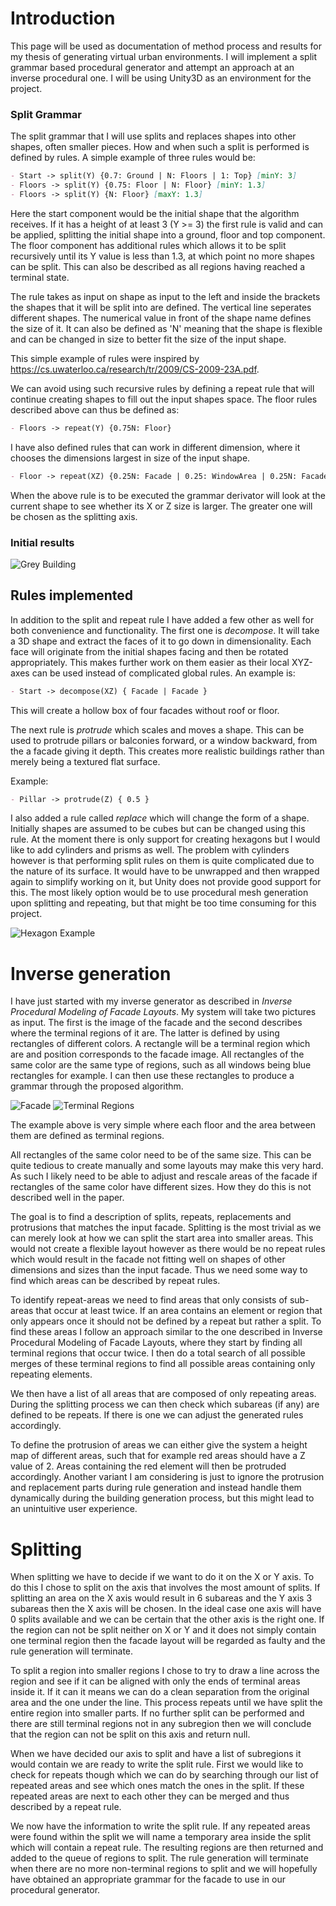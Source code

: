 # Introduction

This page will be used as documentation of method process and results for my thesis of generating virtual urban environments. I will implement a split grammar based procedural generator and attempt an approach at an inverse procedural one. I will be using Unity3D as an environment for the project.

### Split Grammar

The split grammar that I will use splits and replaces shapes into other shapes, often smaller pieces. How and when such a split is performed is defined by rules. A simple example of three rules would be:



```markdown
- Start -> split(Y) {0.7: Ground | N: Floors | 1: Top} [minY: 3]
- Floors -> split(Y) {0.75: Floor | N: Floor} [minY: 1.3]
- Floors -> split(Y) {N: Floor} [maxY: 1.3]
```

Here the start component would be the initial shape that the algorithm receives. If it has a height of at least 3 (Y >= 3) the first rule is valid and can be applied, splitting the initial shape into a ground, floor and top component. The floor component has additional rules which allows it to be split recursively until its Y value is less than 1.3, at which point no more shapes can be split. This can also be described as all regions having reached a terminal state. 

The rule takes as input on shape as input to the left and inside the brackets the shapes that it will be split into are defined. The vertical line seperates different shapes. The numerical value in front of the shape name defines the size of it. It can also be defined as 'N' meaning that the shape is flexible and can be changed in size to better fit the size of the input shape.

This simple example of rules were inspired by https://cs.uwaterloo.ca/research/tr/2009/CS-2009-23A.pdf.

We can avoid using such recursive rules by defining a repeat rule that will continue creating shapes to fill out the input shapes space. The floor rules described above can thus be defined as:


```markdown
- Floors -> repeat(Y) {0.75N: Floor}
```
I have also defined rules that can work in different dimension, where it chooses the dimensions largest in size of the input shape.

```markdown
- Floor -> repeat(XZ) {0.25N: Facade | 0.25: WindowArea | 0.25N: Facade}
```

When the above rule is to be executed the grammar derivator will look at the current shape to see whether its X or Z size is larger. The greater one will be chosen as the splitting axis.

### Initial results
![Grey Building](/citygen/images/grey-building.png)

## Rules implemented

In addition to the split and repeat rule I have added a few other as well for both convenience and functionality. The first one is *decompose*. It will take a 3D shape and extract the faces of it to go down in dimensionality. Each face will originate from the initial shapes facing and then be rotated appropriately. This makes further work on them easier as their local XYZ-axes can be used instead of complicated global rules. An example is:

```markdown
- Start -> decompose(XZ) { Facade | Facade }
```

This will create a hollow box of four facades without roof or floor.

The next rule is *protrude* which scales and moves a shape. This can be used to protrude pillars or balconies forward, or a window backward, from the a facade giving it depth. This creates more realistic buildings rather than merely being a textured flat surface.

Example:

```markdown
- Pillar -> protrude(Z) { 0.5 }
```

I also added a rule called *replace* which will change the form of a shape. Initially shapes are assumed to be cubes but can be changed using this rule. At the moment there is only support for creating hexagons but I would like to add cylinders and prisms as well. The problem with cylinders however is that performing split rules on them is quite complicated due to the nature of its surface. It would have to be unwrapped and then wrapped again to simplify working on it, but Unity does not provide good support for this. The most likely option would be to use procedural mesh generation upon splitting and repeating, but that might be too time consuming for this project.


![Hexagon Example](/citygen/images/hexagonShape.png)

# Inverse generation

I have just started with my inverse generator as described in *Inverse Procedural Modeling of Facade Layouts*. My system will take two pictures as input. The first is the image of the facade and the second describes where the terminal regions of it are. The latter is defined by using rectangles of different colors. A rectangle will be a terminal region which are and position corresponds to the facade image. All rectangles of the same color are the same type of regions, such as all windows being blue rectangles for example. I can then use these rectangles to produce a grammar through the proposed algorithm.

![Facade](/citygen/images/20170324_180808.png)
![Terminal Regions](/citygen/images/TerminalRegions.png)

The example above is very simple where each floor and the area between them are defined as terminal regions.

All rectangles of the same color need to be of the same size. This can be quite tedious to create manually and some layouts may make this very hard. As such I likely need to be able to adjust and rescale areas of the facade if rectangles of the same color have different sizes. How they do this is not described well in the paper.

The goal is to find a description of splits, repeats, replacements and protrusions that matches the input facade. Splitting is the most trivial as we can merely look at how we can split the start area into smaller areas. This would not create a flexible layout however as there would be no repeat rules which would result in the facade not fitting well on shapes of other dimensions and sizes than the input facade. Thus we need some way to find which areas can be described by repeat rules.

To identify repeat-areas we need to find areas that only consists of sub-areas that occur at least twice. If an area contains an element or region that only appears once it should not be defined by a repeat but rather a split. To find these areas I follow an approach similar to the one described in Inverse Procedural Modeling of Facade Layouts, where they start by finding all terminal regions that occur twice. I then do a total search of all possible merges of these terminal regions to find all possible areas containing only repeating elements.

We then have a list of all areas that are composed of only repeating areas. During the splitting process we can then check which subareas (if any) are defined to be repeats. If there is one we can adjust the generated rules accordingly.

To define the protrusion of areas we can either give the system a height map of different areas, such that for example red areas should have a Z value of 2. Areas containing the red element will then be protruded accordingly. Another variant I am considering is just to ignore the protrusion and replacement parts during rule generation and instead handle them dynamically during the building generation process, but this might lead to an unintuitive user experience.

# Splitting

When splitting we have to decide if we want to do it on the X or Y axis. To do this I chose to split on the axis that involves the most amount of splits. If splitting an area on the X axis would result in 6 subareas and the Y axis 3 subareas then the X axis will be chosen. In the ideal case one axis will have 0 splits available and we can be certain that the other axis is the right one. If the region can not be split neither on X or Y and it does not simply contain one terminal region then the facade layout will be regarded as faulty and the rule generation will terminate.

To split a region into smaller regions I chose to try to draw a line across the region and see if it can be aligned with only the ends of terminal areas inside it. If it can it means we can do a clean separation from the original area and the one under the line. This process repeats until we have split the entire region into smaller parts. If no further split can be performed and there are still terminal regions not in any subregion then we will conclude that the region can not be split on this axis and return null.

When we have decided our axis to split and have a list of subregions it would contain we are ready to write the split rule. First we would like to check for repeats though which we can do by searching through our list of repeated areas and see which ones match the ones in the split. If these repeated areas are next to each other they can be merged and thus described by a repeat rule. 

We now have the information to write the split rule. If any repeated areas were found within the split we will name a temporary area inside the split which will contain a repeat rule. The resulting regions are then returned and added to the queue of regions to split. The rule generation will terminate when there are no more non-terminal regions to split and we will hopefully have obtained an appropriate grammar for the facade to use in our procedural generator.




